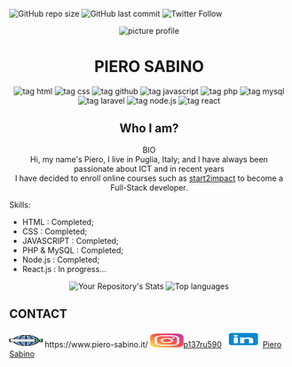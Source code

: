 ![GitHub repo size](https://img.shields.io/github/repo-size/pierre1590/pierre1590?style=plastic)
![GitHub last commit](https://img.shields.io/github/last-commit/pierre1590/pierre1590?style=plastic)
![Twitter Follow](https://img.shields.io/twitter/follow/SabinoPiero?style=social)

<div align="center">
    <img src="https://i.ibb.co/KKnc3X6/Picture-profile-2.jpg"  alt="picture profile" width="200px" height="220px" style="border-radius:10%">
</div>
<h1 align="center"> PIERO SABINO </h1>

<div align="center">

![tag html](https://img.shields.io/static/v1?label=HTML5&message=html5&logo=html5&logoColor=orange&style=plastic&logoWidth=10&labelColor=white)
            ![tag css](https://img.shields.io/static/v1?label=CSS3&message=css3&logo=css3&logoColor=blue&style=plastic&logoWidth=10&labelColor=white)
            ![tag github](https://img.shields.io/static/v1?label=GITHUB&message=github&logo=github&logoColor=black&style=plastic&logoWidth=10&labelColor=white)
            ![tag javascript](https://img.shields.io/static/v1?label=JS&message=javascript&logo=javascript&logoColor=yellow&style=plastic&logoWidth=10)
            ![tag php](https://img.shields.io/static/v1?label=PHP&message=php&logo=php&logoColor=blueviolet&style=plastic&logoWidth=10&labelColor=white)
            ![tag mysql](https://img.shields.io/static/v1?label=MySQL&message=mysql&logo=mysql&logoColor=informational&style=plastic&logoWidth=10&labelColor=white)
             ![tag laravel](https://img.shields.io/static/v1?label=LARAVEL&message=laravel&logo=laravel&logoColor=red&style=plastic&logoWidth=10&labelColor=white)
            ![tag node.js](https://img.shields.io/static/v1?label=NODE.JS&message=node.js&logo=node.js&logoColor=success&style=plastic&logoWidth=10&labelColor=white)
            ![tag react](https://img.shields.io/static/v1?label=REACT.JS&message=react.js&logo=react&logoColor=blue&style=plastic&logoWidth=10&labelColor=white)
            
           
</div>

 <h2 align="center"> Who I am?</h2>
<p align="center">BIO<br/>
Hi, my name's Piero, I live in Puglia, Italy; and I have always been passionate about ICT and in recent years <br/> I have decided to enroll online courses such as <a href="https://www.start2impact.it/">start2impact</a> to become a Full-Stack developer.
</p>

Skills:
- HTML        :    Completed;
- CSS         :    Completed;
- JAVASCRIPT  :    Completed;
- PHP & MySQL :    Completed;
- Node.js     :    Completed;
- React.js    :    In progress...
<div align="center">

![Your Repository's Stats](https://github-readme-stats.vercel.app/api?username=pierre1590&show_icons=true)
![Top languages](https://github-readme-stats.vercel.app/api/top-langs/?username=pierre1590&langs_count=8&show_icons=true&layout=compact)
</div>
       
<h2>CONTACT</h2>
<p>
    <img src="/img/web-search-engine.svg" width="60px" height="25px"> https://www.piero-sabino.it/
    <img src="/img/instagram.svg" width="60px" height="25px"><a href="https://www.instagram.com/p137ru590/">p137ru590</a> 
    <img src="/img/linkedin.svg" width="70px" height="30px"><a href="https://www.linkedin.com/in/piero-sabino-15a1b671/">Piero Sabino</a> 
</p>